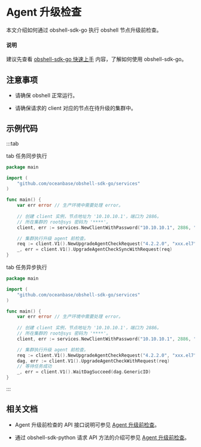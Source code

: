 # Agent 升级检查

本文介绍如何通过 obshell-sdk-go 执行 obshell 节点升级前检查。

<main id="notice" type='explain'>
  <h4>说明</h4>
  <p>建议先查看 <a href='../100.quickstart-of-go.md'>obshell-sdk-go 快速上手</a> 内容，了解如何使用 obshell-sdk-go。</p>
</main>

## 注意事项

* 请确保 obshell 正常运行。

* 请确保请求的 client 对应的节点在待升级的集群中。

## 示例代码

:::tab

tab 任务同步执行

```go
package main

import (
    "github.com/oceanbase/obshell-sdk-go/services"
)

func main() {
    var err error // 生产环境中需要处理 error。
    
    // 创建 client 实例，节点地址为 '10.10.10.1'，端口为 2886。
    // 所在集群的 root@sys 密码为 '****'。
    client, err := services.NewClientWithPassword("10.10.10.1", 2886, "***")

    // 集群执行升级 agent 前检查。
    req := client.V1().NewUpgradeAgentCheckRequest("4.2.2.0", "xxx.el7")
    _, err = client.V1().UpgradeAgentCheckSyncWithRequest(req)
}
```

tab 任务异步执行

```go
package main

import (
    "github.com/oceanbase/obshell-sdk-go/services"
)

func main() {
    var err error // 生产环境中需要处理 error。
    
    // 创建 client 实例，节点地址为 '10.10.10.1'，端口为 2886。
    // 所在集群的 root@sys 密码为 '****'。
    client, err := services.NewClientWithPassword("10.10.10.1", 2886, "***")

    // 集群执行升级 agent 前检查。
    req := client.V1().NewUpgradeAgentCheckRequest("4.2.2.0", "xxx.el7")
    dag, err := client.V1().UpgradeAgentCheckWithRequest(req)
    // 等待任务成功
    _, err = client.V1().WaitDagSucceed(dag.GenericID)
}
```

:::

## 相关文档

* Agent 升级前检查的 API 接口说明可参见 [Agent 升级前检查](../../../400.obshell-api-reference/100.obshell-management/1000.agent-upgrade-check.md)。

* 通过 obshell-sdk-python 请求 API 方法的介绍可参见 [Agent 升级前检查](../../100.python/110.obshell-management/1000.agent-upgrade-check-of-python.md)。
